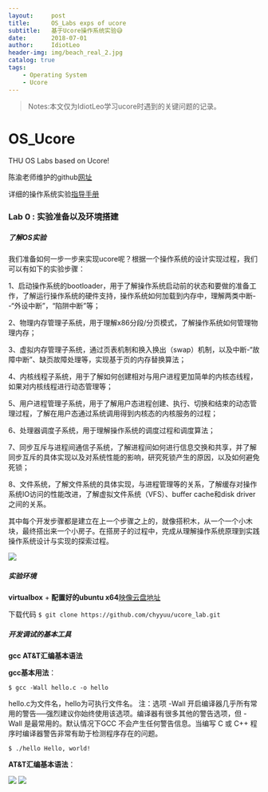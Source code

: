 ```yaml
---
layout:     post
title:      OS_Labs exps of ucore
subtitle:   基于Ucore操作系统实验😅
date:       2018-07-01
author:     IdiotLeo
header-img: img/beach_real_2.jpg
catalog: true
tags:
    - Operating System
    - Ucore
---
```


>Notes:本文仅为IdiotLeo学习ucore时遇到的关键问题的记录。

# OS_Ucore

THU OS Labs based on Ucore!

陈渝老师维护的github[网址](https://github.com/chyyuu/os_course_info)

详细的操作系统实验[指导手册](https://chyyuu.gitbooks.io/ucore_os_docs/content/)

### Lab 0 : 实验准备以及环境搭建


##### 了解OS实验


我们准备如何一步一步来实现ucore呢？根据一个操作系统的设计实现过程，我们可以有如下的实验步骤：

1、启动操作系统的bootloader，用于了解操作系统启动前的状态和要做的准备工作，了解运行操作系统的硬件支持，操作系统如何加载到内存中，理解两类中断--“外设中断”，“陷阱中断”等；

2、物理内存管理子系统，用于理解x86分段/分页模式，了解操作系统如何管理物理内存；

3、虚拟内存管理子系统，通过页表机制和换入换出（swap）机制，以及中断-“故障中断”、缺页故障处理等，实现基于页的内存替换算法；

4、内核线程子系统，用于了解如何创建相对与用户进程更加简单的内核态线程，如果对内核线程进行动态管理等；

5、用户进程管理子系统，用于了解用户态进程创建、执行、切换和结束的动态管理过程，了解在用户态通过系统调用得到内核态的内核服务的过程；

6、处理器调度子系统，用于理解操作系统的调度过程和调度算法；

7、同步互斥与进程间通信子系统，了解进程间如何进行信息交换和共享，并了解同步互斥的具体实现以及对系统性能的影响，研究死锁产生的原因，以及如何避免死锁；

8、文件系统，了解文件系统的具体实现，与进程管理等的关系，了解缓存对操作系统IO访问的性能改进，了解虚拟文件系统（VFS）、buffer cache和disk driver之间的关系。

其中每个开发步骤都是建立在上一个步骤之上的，就像搭积木，从一个一个小木块，最终搭出来一个小房子。在搭房子的过程中，完成从理解操作系统原理到实践操作系统设计与实现的探索过程。

![](http://ow7qvf5zp.bkt.clouddn.com/image001.png)


##### 实验环境

<strong>virtualbox</strong> + <strong>配置好的ubuntu x64</strong>[映像云盘地址](https://pan.baidu.com/s/11zjRK) 

下载代码
` $ git clone https://github.com/chyyuu/ucore_lab.git `

##### 开发调试的基本工具

<strong>
    gcc
    AT&T汇编基本语法
</strong>

<strong>gcc基本用法</strong>：

`$ gcc -Wall hello.c -o hello`

hello.c为文件名，hello为可执行文件名。
注：选项 -Wall 开启编译器几乎所有常用的警告──强烈建议你始终使用该选项。编译器有很多其他的警告选项，但 -Wall 是最常用的。默认情况下GCC 不会产生任何警告信息。当编写 C 或 C++ 程序时编译器警告非常有助于检测程序存在的问题。

`$ ./hello
Hello, world!`

<strong>AT&T汇编基本语法</strong>：

![](http://ow7qvf5zp.bkt.clouddn.com/WT0EH%5DM5TY7Z6%603HWA5MS~L.png)
![](http://ow7qvf5zp.bkt.clouddn.com/M530V@PV%25~Y$2%25__YN%7DD42H.png)

